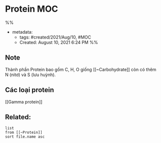 # Protein MOC

%% 
- metadata:
	- tags: #created/2021/Aug/10, #MOC 
	- Created: August 10, 2021 6:24 PM
%%

## Note
Thành phần Protein bao gồm C, H, O giống [[~Carbohydrate]] còn có thêm N (nitơ) và S (lưu huỳnh).

## Các loại protein

[[Gamma protein]]

## Related:
```dataview
list
from [[~Protein]]
sort file.name asc
```
